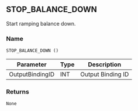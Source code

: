 ## STOP\_BALANCE\_DOWN

Start ramping balance down.


### Name

`STOP_BALANCE_DOWN ()`


| Parameter       | Type | Description       |
| --------------- | ---- | ----------------- |
| OutputBindingID | INT  | Output Binding ID |


### Returns

`None`